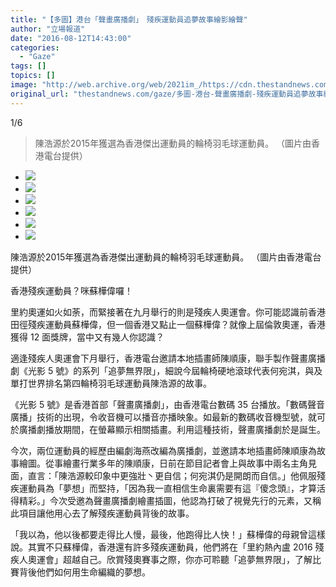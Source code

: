 ```yaml
---
title: "【多圖】港台「聲畫廣播劇」　殘疾運動員追夢故事繪影繪聲"
author: "立場報道"
date: "2016-08-12T14:43:00"
categories:
  - "Gaze"
tags: []
topics: []
image: "http://web.archive.org/web/2021im_/https://cdn.thestandnews.com/media/photos/gallery/100/cache/sports1_KyktB_300x200cropcenter.jpg"
original_url: "thestandnews.com/gaze/多圖-港台-聲畫廣播劇-殘疾運動員追夢故事繪影繪聲"
---
```

[](#)[](#)

[](#)1/6[](#)

> 陳浩源於2015年獲選為香港傑出運動員的輪椅羽毛球運動員。 （圖片由香港電台提供）

*   ![](http://web.archive.org/web/2021im_/https://cdn.thestandnews.com/media/photos/gallery/100/cache/sports1_KyktB_300x200cropcenter.jpg)
*   ![](http://web.archive.org/web/2021im_/https://cdn.thestandnews.com/media/photos/gallery/100/cache/sports2_qyqdg_300x200cropcenter.jpg)
*   ![](http://web.archive.org/web/2021im_/https://cdn.thestandnews.com/media/photos/gallery/100/cache/sports3_TUlcR_300x200cropcenter.jpg)
*   ![](http://web.archive.org/web/2021im_/https://cdn.thestandnews.com/media/photos/gallery/100/cache/sports4_YMJel_300x200cropcenter.jpg)
*   ![](http://web.archive.org/web/2021im_/https://cdn.thestandnews.com/media/photos/gallery/100/cache/sports5_oQa7c_300x200cropcenter.jpg)
*   ![](http://web.archive.org/web/2021im_/https://cdn.thestandnews.com/media/photos/gallery/100/cache/sports6_yQUVR_300x200cropcenter.jpg)

陳浩源於2015年獲選為香港傑出運動員的輪椅羽毛球運動員。 （圖片由香港電台提供）

香港殘疾運動員？咪蘇樺偉囉！

里約奧運如火如荼，而緊接著在九月舉行的則是殘疾人奧運會。你可能認識前香港田徑殘疾運動員蘇樺偉，但一個香港又點止一個蘇樺偉？就像上屆倫敦奧運，香港獲得 12 面獎牌，當中又有幾人你認識？

適逢殘疾人奧運會下月舉行，香港電台邀請本地插畫師陳順康，聯手製作聲畫廣播劇《光影 5 號》的系列「追夢無界限」，細說今屆輪椅硬地滾球代表何宛淇，與及單打世界排名第四輪椅羽毛球運動員陳浩源的故事。

《光影 5 號》是香港首部「聲畫廣播劇」，由香港電台數碼 35 台播放。「數碼聲音廣播」技術的出現，令收音機可以播音亦播映象。如最新的數碼收音機型號，就可於廣播劇播放期間，在螢幕顯示相關插畫。利用這種技術，聲畫廣播劇於是誕生。

今次，兩位運動員的經歷由編劇海燕改編為廣播劇，並邀請本地插畫師陳順康為故事繪圖。從事繪畫行業多年的陳順康，日前在節目記者會上與故事中兩名主角見面，直言：「陳浩源較印象中更強壯丶更自信；何宛淇仍是開朗而自信。」他佩服殘疾運動員為「夢想」而堅持，「因為我一直相信生命裏需要有這『傻念頭』，才算活得精彩。」今次受邀為聲畫廣播劇繪畫插圖，他認為打破了視覺先行的元素，又稱此項目讓他用心去了解殘疾運動員背後的故事。

「我以為，他以後都要走得比人慢，最後，他跑得比人快！」蘇樺偉的母親曾這樣說。其實不只蘇樺偉，香港還有許多殘疾運動員，他們將在「里約熱內盧 2016 殘疾人奧運會」超越自己。欣賞殘奧賽事之際，你亦可聆聽「追夢無界限」，了解比賽背後他們如何用生命編織的夢想。